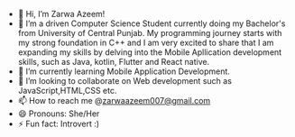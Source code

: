 - 👋 Hi, I’m Zarwa Azeem!
- 👀 I’m a driven Computer Science Student currently doing my Bachelor's from University of Central Punjab. My programming journey starts with my strong foundation in C++ and I am very excited to share that I am expanding my skills by delving into the Mobile Apllication development skills, such as Java, kotlin, Flutter and React native.
- 🌱 I’m currently learning Mobile Application Development.
- 💞️ I’m looking to collaborate on Web development such as JavaScript,HTML,CSS etc.
- 📫 How to reach me @zarwaazeem007@gmail.com
- 😄 Pronouns: She/Her
- ⚡ Fun fact: Introvert :)

<!---
ZarwaAzeem/ZarwaAzeem is a ✨ special ✨ repository because its `README.md` (this file) appears on your GitHub profile.
You can click the Preview link to take a look at your changes.
--->

